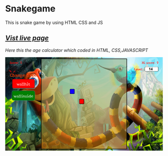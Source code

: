 # Snakegame
This is snake game by using HTML CSS and JS

## *[Vist live page](https://ravisingh9302.github.io/snakegame/)*


*Here this the age calculator which coded in HTML, CSS,JAVASCRIPT*

<p align="center" ><img src="https://github.com/ravisingh9302/snakegame/blob/main/img/Screenshot%20(424).png" alt="" height="300px"></p>




